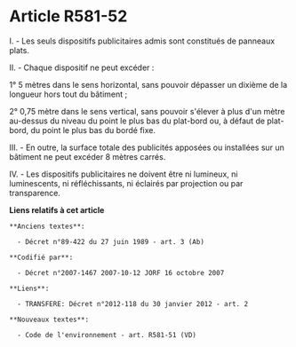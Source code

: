 # Article R581-52

I. - Les seuls dispositifs publicitaires admis sont constitués de panneaux plats.

II. - Chaque dispositif ne peut excéder :

1° 5 mètres dans le sens horizontal, sans pouvoir dépasser un dixième de la longueur hors tout du bâtiment ;

2° 0,75 mètre dans le sens vertical, sans pouvoir s'élever à plus d'un mètre au-dessus du niveau du point le plus bas du
plat-bord ou, à défaut de plat-bord, du point le plus bas du bordé fixe.

III. - En outre, la surface totale des publicités apposées ou installées sur un bâtiment ne peut excéder 8 mètres carrés.

IV. - Les dispositifs publicitaires ne doivent être ni lumineux, ni luminescents, ni réfléchissants, ni éclairés par
projection ou par transparence.

**Liens relatifs à cet article**

	**Anciens textes**:

	  - Décret n°89-422 du 27 juin 1989 - art. 3 (Ab)

	**Codifié par**:

	  - Décret n°2007-1467 2007-10-12 JORF 16 octobre 2007

	**Liens**:

	  - TRANSFERE: Décret n°2012-118 du 30 janvier 2012 - art. 2

	**Nouveaux textes**:

	  - Code de l'environnement - art. R581-51 (VD)
